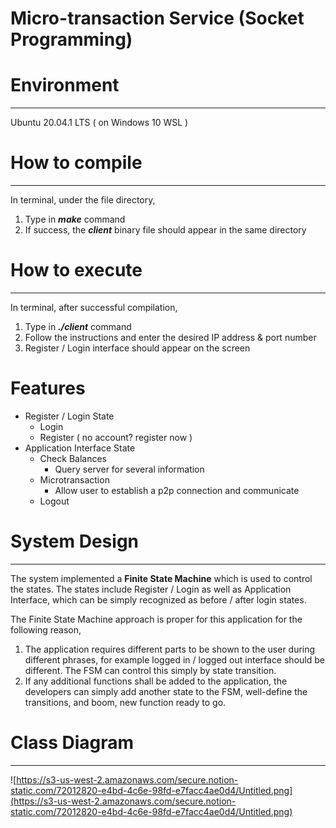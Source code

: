 # Micro-transaction Service (Socket Programming)

# Environment

---

Ubuntu 20.04.1 LTS ( on Windows 10 WSL )

# How to compile

---

In terminal, under the file directory, 

1. Type in ***make*** command
2. If success, the ***client*** binary file should appear in the same directory

# How to execute

---

In terminal, after successful compilation,

1. Type in ***./client*** command
2. Follow the instructions and enter the desired IP address & port number
3. Register / Login interface should appear on the screen

# Features

- Register / Login State
    - Login
    - Register ( no account? register now )
- Application Interface State
    - Check Balances
        - Query server for several information
    - Microtransaction
        - Allow user to establish a p2p connection and communicate
    - Logout

# System Design

---

The system implemented a **Finite State Machine** which is used to control the states. The states include Register / Login as well as Application Interface, which can be simply recognized as before / after login states.

The Finite State Machine approach is proper for this application for the following reason,

1. The application requires different parts to be shown to the user during different phrases, for example logged in / logged out interface should be different. The FSM can control this simply by state transition.
2. If any additional functions shall be added to the application, the developers can simply add another state to the FSM, well-define the transitions, and boom, new function ready to go.

# Class Diagram

---

![https://s3-us-west-2.amazonaws.com/secure.notion-static.com/72012820-e4bd-4c6e-98fd-e7facc4ae0d4/Untitled.png](https://s3-us-west-2.amazonaws.com/secure.notion-static.com/72012820-e4bd-4c6e-98fd-e7facc4ae0d4/Untitled.png)
